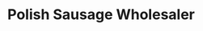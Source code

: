 ---
title: "Polish Sausage Wholesaler"
url: /hounslow/polish-sausage-wholesaler/
shop: Großhandel
---